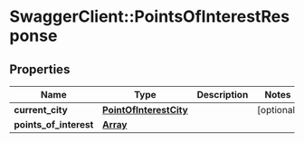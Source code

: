 # SwaggerClient::PointsOfInterestResponse

## Properties
Name | Type | Description | Notes
------------ | ------------- | ------------- | -------------
**current_city** | [**PointOfInterestCity**](PointOfInterestCity.md) |  | [optional]
**points_of_interest** | [**Array<PointOfInterestResult>**](PointOfInterestResult.md) |  |


